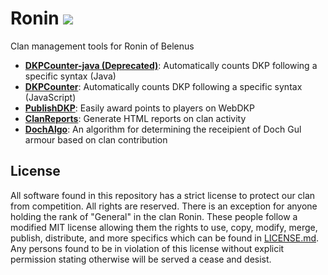 # Ronin <img src="https://img.shields.io/badge/license-all%20rights%20reserved-blue.svg">
Clan management tools for Ronin of Belenus

* **<a href="DKPCounter-java/README.md">DKPCounter-java (Deprecated)</a>**: Automatically counts DKP following a specific syntax (Java)
* **<a href="DKPCounter/README.md">DKPCounter</a>**: Automatically counts DKP following a specific syntax (JavaScript)
* **<a href="PublishDKP/README.md">PublishDKP</a>**: Easily award points to players on WebDKP
* **<a href="ClanReports/README.md">ClanReports</a>**: Generate HTML reports on clan activity
* **<a href="DochAlgo/README.md">DochAlgo</a>**: An algorithm for determining the receipient of Doch Gul armour based on clan contribution

## License
All software found in this repository has a strict license to protect our clan from competition. All rights are reserved. There is an exception for anyone holding the rank of "General" in the clan Ronin. These people follow a modified MIT license allowing them the rights to use, copy, modify, merge, publish, distribute, and more specifics which can be found in <a href="LICENSE.md">LICENSE.md</a>. Any persons found to be in violation of this license without explicit permission stating otherwise will be served a cease and desist.

